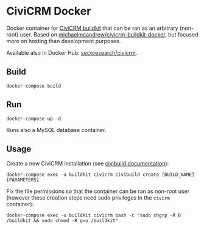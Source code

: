 # CiviCRM Docker

Docker container for [CiviCRM buildkit](https://github.com/civicrm/civicrm-buildkit) that can be ran as an arbitrary (non-root) user. Based on [michaelmcandrew/civicrm-buildkit-docker](https://github.com/michaelmcandrew/civicrm-buildkit-docker), but focused more on hosting than development purposes.

Available also in Docker Hub: [secoresearch/civicrm](https://hub.docker.com/r/secoresearch/civicrm/).

## Build

`docker-compose build`

## Run

`docker-compose up -d`

Runs also a MySQL database container.

## Usage

Create a new CiviCRM installation (see [civibuild documentation](https://docs.civicrm.org/dev/en/latest/tools/civibuild/)):

`docker-compose exec -u buildkit civicrm civibuild create [BUILD_NAME] [PARAMETERS]`

Fix the file permissions so that the container can be ran as non-root user (however these creation steps need sudo privileges in the `civirm` container):

`docker-compose exec -u buildkit civicrm bash -c "sudo chgrp -R 0 /buildkit && sudo chmod -R g=u /buildkit"`
